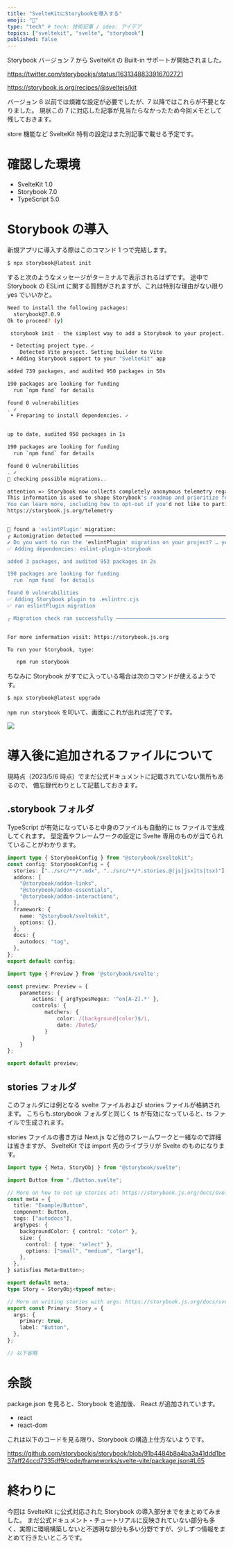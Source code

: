 ```yaml
---
title: "SvelteKitにStorybookを導入する"
emoji: "🔨"
type: "tech" # tech: 技術記事 / idea: アイデア
topics: ["sveltekit", "svelte", "storybook"]
published: false
---
```


Storybook バージョン 7 から SvelteKit の Built-in サポートが開始されました。

https://twitter.com/storybookjs/status/1631348833916702721

https://storybook.js.org/recipes/@sveltejs/kit

バージョン 6 以前では煩雑な設定が必要でしたが、7 以降ではこれらが不要となりました。
現状この 7 に対応した記事が見当たらなかったため今回メモとして残しておきます。

store 機能など SvelteKit 特有の設定はまた別記事で載せる予定です。

# 確認した環境

- SvelteKit 1.0
- Storybook 7.0
- TypeScript 5.0

# Storybook の導入

新規アプリに導入する際はこのコマンド 1 つで完結します。

```bash
$ npx storybook@latest init
```

すると次のようなメッセージがターミナルで表示されるはずです。
途中で Storybook の ESLint に関する質問がされますが、これは特別な理由がない限り yes でいいかと。

```bash
Need to install the following packages:
  storybook@7.0.9
Ok to proceed? (y)

 storybook init - the simplest way to add a Storybook to your project.

 • Detecting project type. ✓
    Detected Vite project. Setting builder to Vite
 • Adding Storybook support to your "SvelteKit" app

added 739 packages, and audited 950 packages in 50s

190 packages are looking for funding
  run `npm fund` for details

found 0 vulnerabilities
. ✓
 • Preparing to install dependencies. ✓


up to date, audited 950 packages in 1s

190 packages are looking for funding
  run `npm fund` for details

found 0 vulnerabilities
. ✓
🔎 checking possible migrations..

attention => Storybook now collects completely anonymous telemetry regarding usage.
This information is used to shape Storybook's roadmap and prioritize features.
You can learn more, including how to opt-out if you'd not like to participate in this anonymous program, by visiting the following URL:
https://storybook.js.org/telemetry


🔎 found a 'eslintPlugin' migration:
╭ Automigration detected ──────────────────────────────────────────────────────────────────────────────────────────────────────────╮│                                                                                                                                  ││   We've detected you are not using our eslint-plugin.                                                                            ││                                                                                                                                  ││   In order to have the best experience with Storybook and follow best practices, we advise you to install                        ││   eslint-plugin-storybook.                                                                                                       ││                                                                                                                                  ││   More info: https://github.com/storybookjs/eslint-plugin-storybook#readme                                                       ││                                                                                                                                  │╰──────────────────────────────────────────────────────────────────────────────────────────────────────────────────────────────────╯
✔ Do you want to run the 'eslintPlugin' migration on your project? … yes
✅ Adding dependencies: eslint-plugin-storybook

added 3 packages, and audited 953 packages in 2s

190 packages are looking for funding
  run `npm fund` for details

found 0 vulnerabilities
✅ Adding Storybook plugin to .eslintrc.cjs
✅ ran eslintPlugin migration

╭ Migration check ran successfully ────────────────────────────────────────────────────────────────────────────────────────────────╮│                                                                                                                                  ││   Successful migrations:                                                                                                         ││                                                                                                                                  ││   eslintPlugin                                                                                                                   ││                                                                                                                                  ││   ─────────────────────────────────────────────────                                                                              ││                                                                                                                                  ││   If you'd like to run the migrations again, you can do so by running 'npx storybook@next automigrate'                           ││                                                                                                                                  ││   The automigrations try to migrate common patterns in your project, but might not contain everything needed to migrate to the   ││   latest version of Storybook.                                                                                                   ││                                                                                                                                  ││   Please check the changelog and migration guide for manual migrations and more information:                                     ││   https://storybook.js.org/migration-guides/7.0                                                                                  ││   And reach out on Discord if you need help: https://discord.gg/storybook                                                        ││                                                                                                                                  ││   ─────────────────────────────────────────────────                                                                              ││                                                                                                                                  ││   You can find more information for a given dependency by running npm ls --depth=1 <package-name>                                ││                                                                                                                                  │╰──────────────────────────────────────────────────────────────────────────────────────────────────────────────────────────────────╯


For more information visit: https://storybook.js.org

To run your Storybook, type:

   npm run storybook

```

ちなみに Storybook がすでに入っている場合は次のコマンドが使えるようです。

```bash
$ npx storybook@latest upgrade
```

`npm run storybook` を叩いて、画面にこれが出れば完了です。

![](/images/sveltekit-storybook.png)

# 導入後に追加されるファイルについて

現時点（2023/5/6 時点）でまだ公式ドキュメントに記載されていない箇所もあるので、
備忘録代わりとして記載しておきます。

## .storybook フォルダ

TypeScript が有効になっていると中身のファイルも自動的に ts ファイルで生成してくれます。
型定義やフレームワークの設定に Svelte 専用のものが当てられていることがわかります。

```ts:.storybook/main.ts
import type { StorybookConfig } from "@storybook/sveltekit";
const config: StorybookConfig = {
  stories: ["../src/**/*.mdx", "../src/**/*.stories.@(js|jsx|ts|tsx)"],
  addons: [
    "@storybook/addon-links",
    "@storybook/addon-essentials",
    "@storybook/addon-interactions",
  ],
  framework: {
    name: "@storybook/sveltekit",
    options: {},
  },
  docs: {
    autodocs: "tag",
  },
};
export default config;
```

```ts:.storybook/preview.ts
import type { Preview } from '@storybook/svelte';

const preview: Preview = {
	parameters: {
		actions: { argTypesRegex: '^on[A-Z].*' },
		controls: {
			matchers: {
				color: /(background|color)$/i,
				date: /Date$/
			}
		}
	}
};

export default preview;
```

## stories フォルダ

このフォルダには例となる svelte ファイルおよび stories ファイルが格納されます。
こちらも.storybook フォルダと同じく ts が有効になっていると、ts ファイルで生成されます。

stories ファイルの書き方は Next.js など他のフレームワークと一緒なので詳細は省きますが、
SvelteKit では import 先のライブラリが Svelte のものになります。

```ts:stories/Button.stories.ts
import type { Meta, StoryObj } from "@storybook/svelte";

import Button from "./Button.svelte";

// More on how to set up stories at: https://storybook.js.org/docs/svelte/writing-stories/introduction
const meta = {
  title: "Example/Button",
  component: Button,
  tags: ["autodocs"],
  argTypes: {
    backgroundColor: { control: "color" },
    size: {
      control: { type: "select" },
      options: ["small", "medium", "large"],
    },
  },
} satisfies Meta<Button>;

export default meta;
type Story = StoryObj<typeof meta>;

// More on writing stories with args: https://storybook.js.org/docs/svelte/writing-stories/args
export const Primary: Story = {
  args: {
    primary: true,
    label: "Button",
  },
};

// 以下省略
```

# 余談

package.json を見ると、Storybook を追加後、 React が追加されています。

- react
- react-dom

これは以下のコードを見る限り、Storybook の構造上仕方ないようです。

https://github.com/storybookjs/storybook/blob/91b4484b8a4ba3a41ddd1be37aff24ccd7335df9/code/frameworks/svelte-vite/package.json#L65

# 終わりに

今回は SvelteKit に公式対応された Storybook の導入部分までをまとめてみました。
まだ公式ドキュメント・チュートリアルに反映されていない部分も多く、実際に環境構築しないと不透明な部分も多い分野ですが、少しずつ情報をまとめて行きたいところです。
